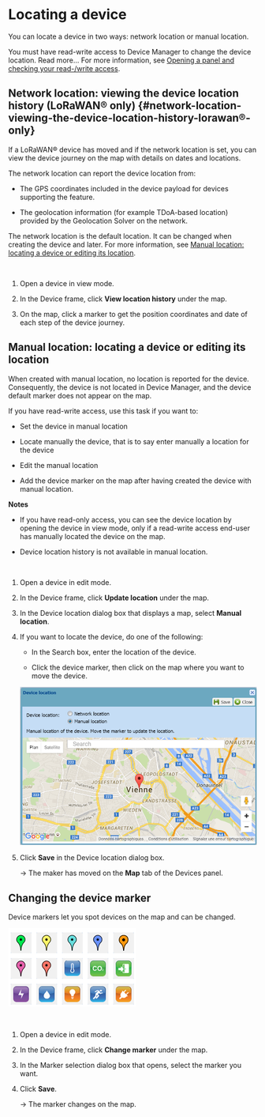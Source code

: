
# Locating a device

You can locate a device in two ways: network location or manual
location.

You must have read-write access to Device Manager to change the device
location. Read more\... For more information, see [Opening a panel and checking your read-/write access](../use-interface.md#opening-a-panel-and-checking-your-read-write-access).

## Network location: viewing the device location history (LoRaWAN® only) {#network-location-viewing-the-device-location-history-lorawan®-only}

If a LoRaWAN® device has moved and if the network location is set, you
can view the device journey on the map with details on dates and
locations.

The network location can report the device location from:

- The GPS coordinates included in the device payload for devices
  supporting the feature.

- The geolocation information (for example TDoA-based location) provided
  by the Geolocation Solver on the network.

The network location is the default location. It can be changed when
creating the device and later. For more information, see [Manual location: locating a device or editing its location](#manual-location-locating-a-device-or-editing-its-location).

 

1.  Open a device in view mode.

2.  In the Device frame, click **View location history** under the map.

3.  On the map, click a marker to get the position coordinates and date
    of each step of the device journey.

## Manual location: locating a device or editing its location

When created with manual location, no location is reported for the
device. Consequently, the device is not located in Device Manager, and
the device default marker does not appear on the map.

If you have read-write access, use this task if you want to:

- Set the device in manual location

- Locate manually the device, that is to say enter manually a location
  for the device

- Edit the manual location

- Add the device marker on the map after having created the device with
  manual location.

**Notes**

- If you have read-only access, you can see the device location by
  opening the device in view mode, only if a read-write access end-user
  has manually located the device on the map.

- Device location history is not available in manual location.

 

1.  Open a device in edit mode.

2.  In the Device frame, click **Update location** under the map.

3.  In the Device location dialog box that displays a map, select
    **Manual location**.

4.  If you want to locate the device, do one of the following:

    - In the Search box, enter the location of the device.

    - Click the device marker, then click on the map where you want to
      move the device.

    ![](./_images/manual-location-locating-a.png)

5.  Click **Save** in the Device location dialog box.

    -\> The maker has moved on the **Map** tab of the Devices panel.

## Changing the device marker

Device markers let you spot devices on the map and can be changed.

![](../_images/changing-the-device-marker.png)

 

1.  Open a device in edit mode.

2.  In the Device frame, click **Change marker** under the map.

3.  In the Marker selection dialog box that opens, select the marker you
    want.

4.  Click **Save**.

    -\> The marker changes on the map.
